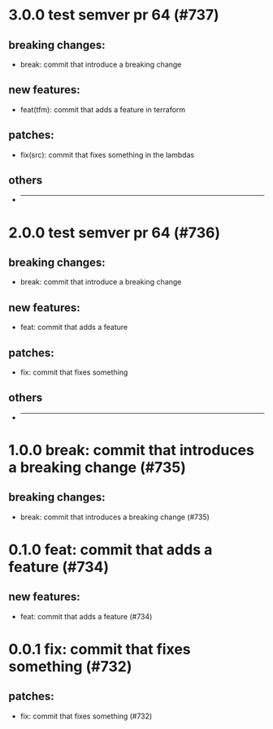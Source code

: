 # 3.0.0 test semver pr 64 (#737)

## breaking changes:
* break: commit that introduce a breaking change
## new features:
* feat(tfm): commit that adds a feature in terraform
## patches:
* fix(src): commit that fixes something in the lambdas
## others
* ---------

# 2.0.0 test semver pr 64 (#736)

## breaking changes:
* break: commit that introduce a breaking change
## new features:
* feat: commit that adds a feature
## patches:
* fix: commit that fixes something
## others
* ---------

# 1.0.0 break: commit that introduces a breaking change (#735)

## breaking changes:
* break: commit that introduces a breaking change (#735)

# 0.1.0 feat: commit that adds a feature (#734)

## new features:
* feat: commit that adds a feature (#734)

# 0.0.1 fix: commit that fixes something (#732)

## patches:
* fix: commit that fixes something (#732)

